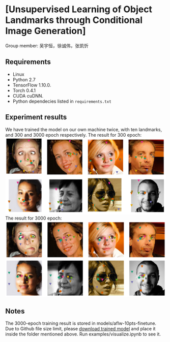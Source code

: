 # [Unsupervised Learning of Object Landmarks through Conditional Image Generation]
Group member: 吴宇恒，徐诚伟，张凯忻

## Requirements
* Linux
* Python 2.7
* TensorFlow 1.10.0.
* Torch 0.4.1
* CUDA cuDNN.
* Python dependecies listed in `requirements.txt`

## Experiment results
We have trained the model on our own machine twice, with ten landmarks, and 300 and 3000 epoch respectively.
The result for 300 epoch:
![300 epoch](results/300times.png)
The result for 3000 epoch:
![3000 epoch](results/3000times.png)

## Notes
The 3000-epoch training result is stored in models/aflw-10pts-finetune. Due to Github file size limit, please [download trained model](http://iamwyh.cn/file/model.ckpt-2850.meta) and place it inside the folder mentioned above. Run examples/visualize.ipynb to see it. 
